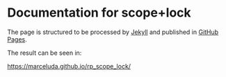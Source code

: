 # Documentation for scope+lock

The page is structured to be processed by [Jekyll](https://jekyllrb.com/) and
published in [GitHub Pages](https://pages.github.io/).

The result can be seen in:

https://marceluda.github.io/rp_scope_lock/
